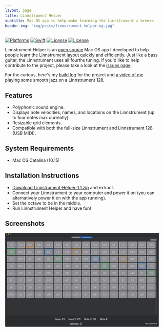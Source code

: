 ```yaml
---
layout: page
title: Linnstrument Helper
subtitle: Mac OS app to help make learning the Linnstrument a breeze
header-img: "img/posts/linnstrument-helper-og.jpg"
---
```


[![Platforms](https://img.shields.io/badge/platforms-macos-teal.svg)](https://apple.com/macos) [![Swift](https://img.shields.io/badge/Swift-5.2-orange.svg)](https://swift.org) [![License](https://img.shields.io/badge/License-GPL-blue.svg)](https://www.gnu.org/licenses/gpl-3.0.en.html) [![License](https://img.shields.io/github/stars/markjamesm/linnstrument-helper?style=social)](https://github.com/markjamesm/linnstrument-helper) 

Linnstrument Helper is an <a href="https://github.com/markjamesm/linnstrument-helper">open source</a> Mac OS app I developed to help people learn the <a href="https://www.rogerlinndesign.com/linnstrument">Linnstrument</a> layout quickly and efficiently. Just like a bass guitar, the Linnstrument uses all fourths tuning. If you'd like to help contribute to the project, please take a look at the <a href="https://github.com/markjamesm/linnstrument-helper">issues page</a>. 

For the curious, here's my [build log](https://markjames.dev/2020-05-06-writing-a-midi-controller-app-part-one/) for the project and <a href="https://www.youtube.com/watch?v=njY9xBz9M18">a video of me</a> playing some smooth jazz on a Linnstrument 128. 

## Features

- Polyphonic sound engine.
- Displays note velocities, names, and locations on the Linnstrument (up to four notes max currently).
- Resizable grid elements.
- Compatible with both the full-size Linnstrument and Linnstrument 128 (USB MIDI).

## System Requirements

- Mac OS Catalina (10.15)

## Installation Instructions

- <a href="https://github.com/markjamesm/linnstrument-helper/releases/download/1.1/Linnstrument-Helper-1.1.zip">Download Linnstrument-Helper-1.1.zip</a> and extract.
- Connect your Linnstrument to your computer and power it on (you can alternatively power it on with the app running).
- Set the octave to be in the middle.
- Run Linnstrument Helper and have fun!

## Screenshots

<img src="/img/posts/linnstrument-helper-app.png" alt="Linnstrument helper app"/>